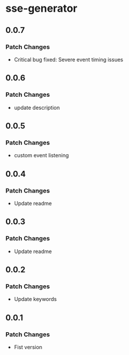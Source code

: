 # sse-generator

## 0.0.7

### Patch Changes

- Critical bug fixed: Severe event timing issues

## 0.0.6

### Patch Changes

- update description

## 0.0.5

### Patch Changes

- custom event listening

## 0.0.4

### Patch Changes

- Update readme

## 0.0.3

### Patch Changes

- Update readme

## 0.0.2

### Patch Changes

- Update keywords

## 0.0.1

### Patch Changes

- Fist version
